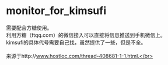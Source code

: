 # monitor_for_kimsufi

需要配合方糖使用。</br>
利用方糖（ftqq.com）的微信接入可以直接将信息推送到手机微信上。</br>
kimsufi的具体代号需要自己找，虽然提供了一些，但是不全。</br>
<br>
来源于http://www.hostloc.com/thread-408681-1-1.html.</br>
